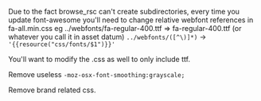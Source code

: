 Due to the fact browse_rsc can't create subdirectories, every time you update font-awesome you'll need to change relative webfont references in fa-all.min.css eg ../webfonts/fa-regular-400.ttf => fa-regular-400.ttf (or whatever you call it in asset datum)
`../webfonts/([^\)]*)` -> `'{{resource("css/fonts/$1")}}'`

You'll want to modify the .css as well to only include ttf.

Remove useless `-moz-osx-font-smoothing:grayscale;`

Remove brand related css.
